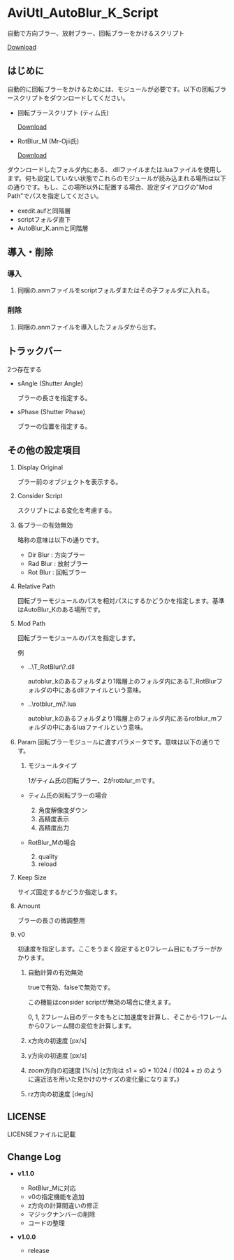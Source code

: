 # AviUtl_AutoBlur_K_Script

自動で方向ブラー、放射ブラー、回転ブラーをかけるスクリプト

[Download](https://github.com/korarei/AviUtl_AutoBlur_K_Script/releases)


## はじめに

自動的に回転ブラーをかけるためには、モジュールが必要です。以下の回転ブラースクリプトをダウンロードしてください。

- 回転ブラースクリプト (ティム氏)

    [Download](https://tim3.web.fc2.com/sidx.htm)

- RotBlur_M (Mr-Ojii氏)

    [Download](https://github.com/Mr-Ojii/AviUtl-RotBlur_M-Script/releases)

ダウンロードしたフォルダ内にある、.dllファイルまたは.luaファイルを使用します。何も設定していない状態でこれらのモジュールが読み込まれる場所は以下の通りです。もし、この場所以外に配置する場合、設定ダイアログの"Mod Path"でパスを指定してください。

- exedit.aufと同階層   
- scriptフォルダ直下 
- AutoBlur_K.anmと同階層

## 導入・削除
### 導入
1. 同梱の.anmファイルをscriptフォルダまたはその子フォルダに入れる。

### 削除
1. 同梱の.anmファイルを導入したフォルダから出す。

## トラックバー
2つ存在する
- sAngle (Shutter Angle)

    ブラーの長さを指定する。

- sPhase (Shutter Phase)

    ブラーの位置を指定する。

## その他の設定項目
1. Display Original

    ブラー前のオブジェクトを表示する。

2. Consider Script

    スクリプトによる変化を考慮する。

3. 各ブラーの有効無効

    略称の意味は以下の通りです。

    - Dir Blur : 方向ブラー
    - Rad Blur : 放射ブラー
    - Rot Blur : 回転ブラー

4. Relative Path

    回転ブラーモジュールのパスを相対パスにするかどうかを指定します。基準はAutoBlur_Kのある場所です。

5. Mod Path

    回転ブラーモジュールのパスを指定します。

    例
   
    - ..\\T_RotBlur\\?.dll
   
      autoblur_kのあるフォルダより1階層上のフォルダ内にあるT_RotBlurフォルダの中にあるdllファイルという意味。
   
    - ..\\rotblur_m\\?.lua
   
      autoblur_kのあるフォルダより1階層上のフォルダ内にあるrotblur_mフォルダの中にあるluaファイルという意味。

7. Param
    回転ブラーモジュールに渡すパラメータです。意味は以下の通りです。

    1. モジュールタイプ

        1がティム氏の回転ブラー、2がrotblur_mです。

    - ティム氏の回転ブラーの場合

        2. 角度解像度ダウン
        3. 高精度表示
        4. 高精度出力

    - RotBlur_Mの場合

        2. quality
        3. reload

8. Keep Size

    サイズ固定するかどうか指定します。

9. Amount

    ブラーの長さの微調整用

10. v0

    初速度を指定します。ここをうまく設定すると0フレーム目にもブラーがかかります。

    1. 自動計算の有効無効
       
        trueで有効、falseで無効です。
        
        この機能はconsider scriptが無効の場合に使えます。

        0, 1, 2フレーム目のデータをもとに加速度を計算し、そこから-1フレームから0フレーム間の変位を計算します。
    
    2. x方向の初速度 [px/s]
    3. y方向の初速度 [px/s]
    4. zoom方向の初速度 [%/s] (z方向は s1 = s0 * 1024 / (1024 + z) のように遠近法を用いた見かけのサイズの変化量になります。)
    5. rz方向の初速度 [deg/s]

## LICENSE
LICENSEファイルに記載

## Change Log 
- **v1.1.0**
  - RotBlur_Mに対応
  - v0の指定機能を追加
  - z方向の計算間違いの修正
  - マジックナンバーの削除
  - コードの整理

- **v1.0.0**
  - release
